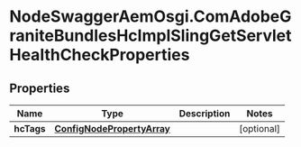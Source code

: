 # NodeSwaggerAemOsgi.ComAdobeGraniteBundlesHcImplSlingGetServletHealthCheckProperties

## Properties

Name | Type | Description | Notes
------------ | ------------- | ------------- | -------------
**hcTags** | [**ConfigNodePropertyArray**](ConfigNodePropertyArray.md) |  | [optional] 


